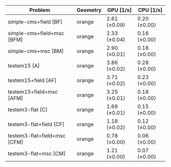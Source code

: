 | Problem                      | Geometry |    GPU [1/s] |    CPU [1/s] |
| ---------------------------- | -------- | ------------ | ------------ |
| simple-cms+field [BF]        | orange   | 2.61 (±0.09) | 0.20 (±0.00) |
| simple-cms+field+msc [BFM]   | orange   | 2.33 (±0.04) | 0.16 (±0.00) |
| simple-cms+msc [BM]          | orange   | 2.90 (±0.01) | 0.18 (±0.00) |
| testem15 [A]                 | orange   | 3.86 (±0.02) | 0.28 (±0.00) |
| testem15+field [AF]          | orange   | 3.71 (±0.02) | 0.23 (±0.00) |
| testem15+field+msc [AFM]     | orange   | 3.25 (±0.01) | 0.18 (±0.00) |
| testem3-flat [C]             | orange   | 1.69 (±0.01) | 0.15 (±0.00) |
| testem3-flat+field [CF]      | orange   | 1.18 (±0.02) | 0.12 (±0.00) |
| testem3-flat+field+msc [CFM] | orange   | 0.78 (±0.00) | 0.06 (±0.00) |
| testem3-flat+msc [CM]        | orange   | 1.21 (±0.00) | 0.07 (±0.00) |
